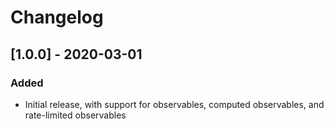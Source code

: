# Changelog

## [1.0.0] - 2020-03-01
### Added
* Initial release, with support for observables, computed observables, and rate-limited observables
